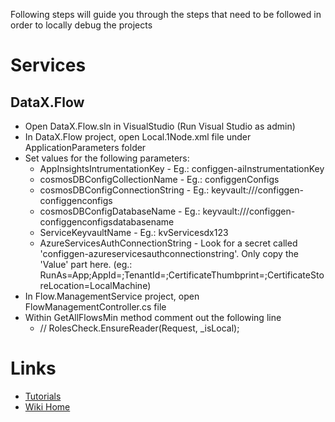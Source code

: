 Following steps will guide you through the steps that need to be followed in order to locally debug the projects

# Services
## DataX.Flow
* Open DataX.Flow.sln in VisualStudio (Run Visual Studio as admin)
* In DataX.Flow project, open Local.1Node.xml file under ApplicationParameters folder
* Set values for the following parameters:
  * AppInsightsIntrumentationKey - Eg.: configgen-aiInstrumentationKey
  * cosmosDBConfigCollectionName - Eg.: configgenConfigs
  * cosmosDBConfigConnectionString - Eg.: keyvault://<your services keyvault name>/configgen-configgenconfigs
  * cosmosDBConfigDatabaseName - Eg.: keyvault://<your services keyvault name>/configgen-configgenconfigsdatabasename
  * ServiceKeyvaultName - Eg.: kvServicesdx123
  * AzureServicesAuthConnectionString - Look for a secret called 'configgen-azureservicesauthconnectionstring'. Only copy the 'Value' part here. (eg.: RunAs=App;AppId=<some GUID>;TenantId=<some GUID>;CertificateThumbprint=<Cert Thumbprint>;CertificateStoreLocation=LocalMachine)
* In Flow.ManagementService project, open FlowManagementController.cs file
* Within GetAllFlowsMin method comment out the following line 
  * // RolesCheck.EnsureReader(Request, _isLocal);

# Links
* [Tutorials](Tutorials)
* [Wiki Home](Home) 